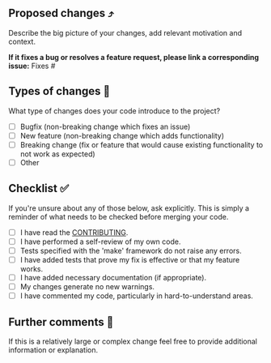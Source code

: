 ## Proposed changes ⤴️

Describe the big picture of your changes, add relevant motivation and context.

**If it fixes a bug or resolves a feature request, please link a corresponding issue:**
Fixes #

## Types of changes 🔧

What type of changes does your code introduce to the project?

- [ ] Bugfix (non-breaking change which fixes an issue)
- [ ] New feature (non-breaking change which adds functionality)
- [ ] Breaking change (fix or feature that would cause existing functionality to not work as expected)
- [ ] Other

## Checklist ✅

If you're unsure about any of those below, ask explicitly.
This is simply a reminder of what needs to be checked before merging your code.

- [ ] I have read the [CONTRIBUTING](https://github.com/AngryMaciek/hypercomplex/blob/master/CONTRIBUTING.md).
- [ ] I have performed a self-review of my own code.
- [ ] Tests specified with the 'make' framework do not raise any errors.
- [ ] I have added tests that prove my fix is effective or that my feature works.
- [ ] I have added necessary documentation (if appropriate).
- [ ] My changes generate no new warnings.
- [ ] I have commented my code, particularly in hard-to-understand areas.

## Further comments 🧠

If this is a relatively large or complex change feel free to provide additional information or explanation.
